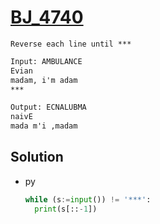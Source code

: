 # [BJ_4740](https://acmicpc.net/problem/4740)

```en
Reverse each line until ***
```

```txt
Input: AMBULANCE
Evian
madam, i'm adam
***

Output: ECNALUBMA
naivE
mada m'i ,madam
```

## Solution

* py

  ```py
  while (s:=input()) != '***':
    print(s[::-1])
  ```
